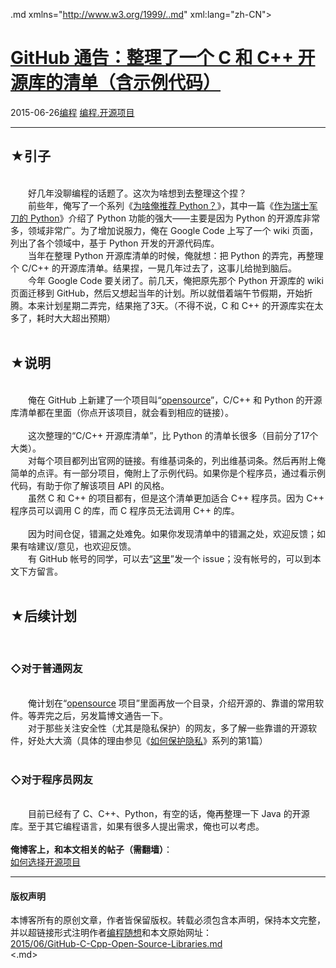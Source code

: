 <!DOCTYPE.md>
.md xmlns="http://www.w3.org/1999/..md" xml:lang="zh-CN">
<head>
<meta http-equiv="Content-Type" content="text.md; charset=utf-8" />
<meta name="generator" content="Python script by program.think@gmail.com" />
<meta name="provider" content="program-think.blogspot.com" />
<link type="text/css" rel="stylesheet" href="../../css/program-think.css" />
<title>GitHub 通告：整理了一个 C 和 C++ 开源库的清单（含示例代码） - 编程随想的博客</title>
</head>
<body>
<div id="main" style="width:100%;">
<h1><a href="../../index.md" title="回到首页">GitHub 通告：整理了一个 C 和 C++ 开源库的清单（含示例代码）</a></h1>
<div class="post-info"><span class="date-header">2015-06-26</span><a href="../../tags/E7BC96E7A88B.md" class="tag">编程</a> <a href="../../tags/E7BC96E7A88B.E5BC80E6BA90E9A1B9E79BAE.md" class="tag">编程.开源项目</a> </div>
<hr>
<div class="post">
<h2>★引子</h2><br />&#12288;&#12288;好几年没聊编程的话题了。这次为啥想到去整理这个捏？<br />&#12288;&#12288;前些年，俺写了一个系列《<a href="http://program-think.blogspot.de/2009/08/why-choose-python-0-overview..md">为啥俺推荐 Python？</a>》，其中一篇《<a href="../../2013/02/why-choose-python-5-tools.md">作为瑞士军刀的 Python</a>》介绍了 Python 功能的强大——主要是因为 Python 的开源库非常多，领域非常广。为了增加说服力，俺在 Google Code 上写了一个 wiki 页面，列出了各个领域中，基于 Python 开发的开源代码库。<br />&#12288;&#12288;当年在整理 Python 开源库清单的时候，俺就想：把 Python 的弄完，再整理个 C/C++ 的开源库清单。结果捏，一晃几年过去了，这事儿给抛到脑后。<br />&#12288;&#12288;今年 Google Code 要关闭了。前几天，俺把原先那个 Python 开源库的 wiki 页面迁移到 GitHub，然后又想起当年的计划。所以就借着端午节假期，开始折腾。本来计划星期二弄完，结果拖了3天。（不得不说，C 和 C++ 的开源库实在太多了，耗时大大超出预期）<br /><br /><h2>★说明</h2><br />&#12288;&#12288;俺在 GitHub 上新建了一个项目叫“<a href="https://github.com/programthink/opensource" target="_blank">opensource</a>”，C/C++ 和 Python 的开源库清单都在里面（你点开该项目，就会看到相应的链接）。<a name='more'></a><!--program-think--><br /><br />&#12288;&#12288;这次整理的“C/C++ 开源库清单”，比 Python 的清单长很多（目前分了17个大类）。<br />&#12288;&#12288;对每个项目都列出官网的链接。有维基词条的，列出维基词条。然后再附上俺简单的点评。有一部分项目，俺附上了示例代码。如果你是个程序员，通过看示例代码，有助于你了解该项目 API 的风格。<br />&#12288;&#12288;虽然 C 和 C++ 的项目都有，但是这个清单更加适合 C++ 程序员。因为 C++ 程序员可以调用 C 的库，而 C 程序员无法调用 C++ 的库。<br /><br />&#12288;&#12288;因为时间仓促，错漏之处难免。如果你发现清单中的错漏之处，欢迎反馈；如果有啥建议/意见，也欢迎反馈。<br />&#12288;&#12288;有 GitHub 帐号的同学，可以去“<a href="https://github.com/programthink/opensource/issues" target="_blank">这里</a>”发一个 issue；没有帐号的，可以到本文下方留言。<br /><br /><h2>★后续计划</h2><br /><h3>◇对于普通网友</h3><br />&#12288;&#12288;俺计划在“<a href="https://github.com/programthink/opensource" target="_blank">opensource</a> 项目”里面再放一个目录，介绍开源的、靠谱的常用软件。等弄完之后，另发篇博文通告一下。<br />&#12288;&#12288;对于那些关注安全性（尤其是隐私保护）的网友，多了解一些靠谱的开源软件，好处大大滴（具体的理由参见《<a href="../../2013/06/privacy-protection-0.md">如何保护隐私</a>》系列的第1篇）<br /><br /><h3>◇对于程序员网友</h3><br />&#12288;&#12288;目前已经有了 C、C++、Python，有空的话，俺再整理一下 Java 的开源库。至于其它编程语言，如果有很多人提出需求，俺也可以考虑。<br /><br /><b>俺博客上，和本文相关的帖子（需翻墙）</b>：<br /><a href="../../2009/02/how-to-choose-opensource-project.md">如何选择开源项目</a><div class="blogger-post-footer">
</div>
<hr>
<div class="copyright">
<h4>版权声明</h4>
本博客所有的原创文章，作者皆保留版权。转载必须包含本声明，保持本文完整，并以超链接形式注明作者<a href="mailto:program.think@gmail.com">编程随想</a>和本文原始网址：<br>
<a href="2015/06/GitHub-C-Cpp-Open-Source-Libraries.md">2015/06/GitHub-C-Cpp-Open-Source-Libraries.md</a>
</div>
</div>
</body>
<.md>
